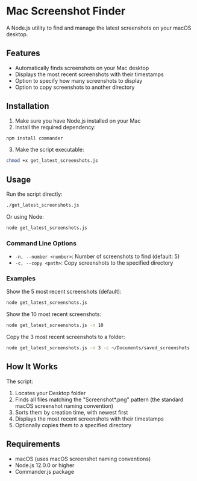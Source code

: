 # Mac Screenshot Finder

A Node.js utility to find and manage the latest screenshots on your macOS desktop.

## Features

- Automatically finds screenshots on your Mac desktop
- Displays the most recent screenshots with their timestamps
- Option to specify how many screenshots to display
- Option to copy screenshots to another directory

## Installation

1. Make sure you have Node.js installed on your Mac
2. Install the required dependency:

```bash
npm install commander
```

3. Make the script executable:

```bash
chmod +x get_latest_screenshots.js
```

## Usage

Run the script directly:

```bash
./get_latest_screenshots.js
```

Or using Node:

```bash
node get_latest_screenshots.js
```

### Command Line Options

- `-n, --number <number>`: Number of screenshots to find (default: 5)
- `-c, --copy <path>`: Copy screenshots to the specified directory

### Examples

Show the 5 most recent screenshots (default):
```bash
node get_latest_screenshots.js
```

Show the 10 most recent screenshots:
```bash
node get_latest_screenshots.js -n 10
```

Copy the 3 most recent screenshots to a folder:
```bash
node get_latest_screenshots.js -n 3 -c ~/Documents/saved_screenshots
```

## How It Works

The script:

1. Locates your Desktop folder
2. Finds all files matching the "Screenshot*.png" pattern (the standard macOS screenshot naming convention)
3. Sorts them by creation time, with newest first
4. Displays the most recent screenshots with their timestamps
5. Optionally copies them to a specified directory

## Requirements

- macOS (uses macOS screenshot naming conventions)
- Node.js 12.0.0 or higher
- Commander.js package
